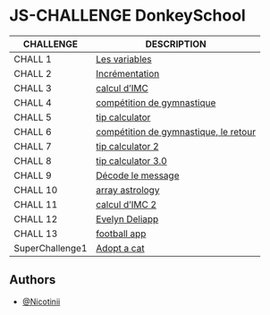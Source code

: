 # JS-CHALLENGE DonkeySchool

| CHALLENGE     | DESCRIPTION                                                                                        |
| ------------- | ---------------------------------------------------------------------------------------------------|
| CHALL 1       | [Les variables](https://github.com/Nicotinii/JS_CHALLENGE_REVIEW/tree/JS_CHALL1)                                |
| CHALL 2       | [Incrémentation](https://github.com/Nicotinii/JS_CHALLENGE_REVIEW/tree/JS_CHALL2) |
| CHALL 3       | [calcul d’IMC](https://github.com/Nicotinii/JS_CHALLENGE_REVIEW/tree/JS_CHALL3)            |
| CHALL 4       | [compétition de gymnastique](https://github.com/Nicotinii/JS_CHALLENGE_REVIEW/tree/JS_CHALL4)          |
| CHALL 5       | [tip calculator](https://github.com/Nicotinii/JS_CHALLENGE_REVIEW/tree/JS_CHALL5)            |
| CHALL 6       | [compétition de gymnastique, le retour](https://github.com/Nicotinii/JS_CHALLENGE_REVIEW/tree/JS_CHALL6)            |
| CHALL 7       | [tip calculator 2](https://github.com/Nicotinii/JS_CHALLENGE_REVIEW/tree/JS_CHALL7)                                |
| CHALL 8       | [tip calculator 3.0](https://github.com/Nicotinii/JS_CHALLENGE_REVIEW/tree/JS_CHALL8) |
| CHALL 9       | [Décode le message](https://github.com/Nicotinii/JS_CHALLENGE_REVIEW/tree/JS_CHALL9)            |
| CHALL 10      | [array astrology](https://github.com/Nicotinii/JS_CHALLENGE_REVIEW/tree/JS_CHALL10)          |
| CHALL 11      | [calcul d’IMC 2](https://github.com/Nicotinii/JS_CHALLENGE_REVIEW/tree/JS_CHALL11)            |
| CHALL 12      | [Evelyn Deliapp](https://github.com/Nicotinii/JS_CHALLENGE_REVIEW/tree/JS_CHALL12)            |
| CHALL 13      | [football app](https://github.com/Nicotinii/JS_CHALLENGE_REVIEW/tree/JS_CHALL13)            |
| SuperChallenge1| [Adopt a cat](https://guthib.com)            |


## Authors

- [@Nicotinii](https://github.com/Nicotinii)

